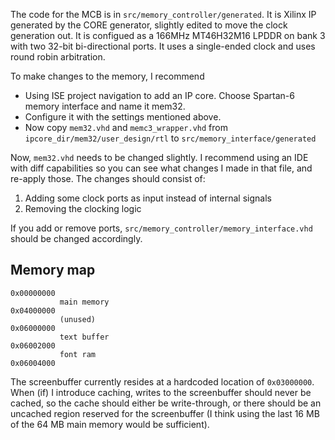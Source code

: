 The code for the MCB is in `src/memory_controller/generated`. It is Xilinx IP generated by the CORE generator, slightly edited to move the clock generation out. It is configued as a 166MHz MT46H32M16 LPDDR on bank 3 with two 32-bit bi-directional ports. It uses a single-ended clock and uses round robin arbitration.

To make changes to the memory, I recommend
  - Using ISE project navigation to add an IP core. Choose Spartan-6 memory interface and name it mem32.
  - Configure it with the settings mentioned above.
  - Now copy `mem32.vhd` and `memc3_wrapper.vhd` from `ipcore_dir/mem32/user_design/rtl` to `src/memory_interface/generated`

Now, `mem32.vhd` needs to be changed slightly. I recommend using an IDE with diff capabilities so you can see what changes I made in that file, and re-apply those. The changes should consist of:
  1. Adding some clock ports as input instead of internal signals
  2. Removing the clocking logic

If you add or remove ports, `src/memory_controller/memory_interface.vhd` should be changed accordingly.


## Memory map

```
0x00000000
           main memory
0x04000000
           (unused)
0x06000000
           text buffer
0x06002000
           font ram
0x06004000
```

The screenbuffer currently resides at a hardcoded location of `0x03000000`. When (if) I introduce caching, writes to the screenbuffer should never be cached, so the cache should either be write-through, or there should be an uncached region reserved for the screenbuffer (I think using the last 16 MB of the 64 MB main memory would be sufficient).